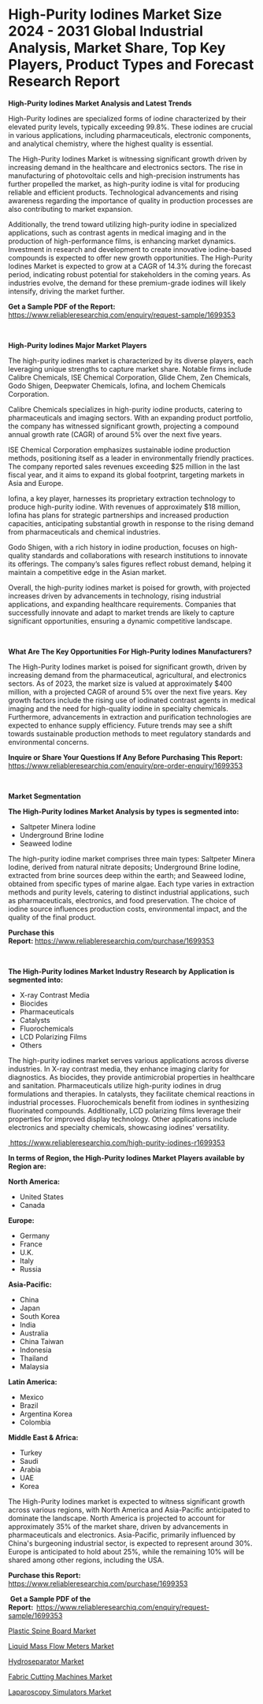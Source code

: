 <p><h1>High-Purity Iodines Market Size 2024 - 2031 Global Industrial Analysis, Market Share, Top Key Players, Product Types and Forecast Research Report</h1></p><p><strong>High-Purity Iodines Market Analysis and Latest Trends</strong></p>
<p><p>High-Purity Iodines are specialized forms of iodine characterized by their elevated purity levels, typically exceeding 99.8%. These iodines are crucial in various applications, including pharmaceuticals, electronic components, and analytical chemistry, where the highest quality is essential. </p><p>The High-Purity Iodines Market is witnessing significant growth driven by increasing demand in the healthcare and electronics sectors. The rise in manufacturing of photovoltaic cells and high-precision instruments has further propelled the market, as high-purity iodine is vital for producing reliable and efficient products. Technological advancements and rising awareness regarding the importance of quality in production processes are also contributing to market expansion.</p><p>Additionally, the trend toward utilizing high-purity iodine in specialized applications, such as contrast agents in medical imaging and in the production of high-performance films, is enhancing market dynamics. Investment in research and development to create innovative iodine-based compounds is expected to offer new growth opportunities. The High-Purity Iodines Market is expected to grow at a CAGR of 14.3% during the forecast period, indicating robust potential for stakeholders in the coming years. As industries evolve, the demand for these premium-grade iodines will likely intensify, driving the market further.</p></p>
<p><strong>Get a Sample PDF of the Report:&nbsp;</strong> <a href="https://www.reliableresearchiq.com/enquiry/request-sample/1699353?utm_campaign=1283&utm_medium=2&utm_source=Github&utm_content=ia&utm_term=20102024&utm_id=high-purity-iodines">https://www.reliableresearchiq.com/enquiry/request-sample/1699353</a></p>
<p>&nbsp;</p>
<p><strong>High-Purity Iodines Major Market Players</strong></p>
<p><p>The high-purity iodines market is characterized by its diverse players, each leveraging unique strengths to capture market share. Notable firms include Calibre Chemicals, ISE Chemical Corporation, Glide Chem, Zen Chemicals, Godo Shigen, Deepwater Chemicals, Iofina, and Iochem Chemicals Corporation.</p><p>Calibre Chemicals specializes in high-purity iodine products, catering to pharmaceuticals and imaging sectors. With an expanding product portfolio, the company has witnessed significant growth, projecting a compound annual growth rate (CAGR) of around 5% over the next five years. </p><p>ISE Chemical Corporation emphasizes sustainable iodine production methods, positioning itself as a leader in environmentally friendly practices. The company reported sales revenues exceeding $25 million in the last fiscal year, and it aims to expand its global footprint, targeting markets in Asia and Europe.</p><p>Iofina, a key player, harnesses its proprietary extraction technology to produce high-purity iodine. With revenues of approximately $18 million, Iofina has plans for strategic partnerships and increased production capacities, anticipating substantial growth in response to the rising demand from pharmaceuticals and chemical industries.</p><p>Godo Shigen, with a rich history in iodine production, focuses on high-quality standards and collaborations with research institutions to innovate its offerings. The company’s sales figures reflect robust demand, helping it maintain a competitive edge in the Asian market.</p><p>Overall, the high-purity iodines market is poised for growth, with projected increases driven by advancements in technology, rising industrial applications, and expanding healthcare requirements. Companies that successfully innovate and adapt to market trends are likely to capture significant opportunities, ensuring a dynamic competitive landscape.</p></p>
<p>&nbsp;</p>
<p><strong>What Are The Key Opportunities For High-Purity Iodines Manufacturers?</strong></p>
<p><p>The High-Purity Iodines market is poised for significant growth, driven by increasing demand from the pharmaceutical, agricultural, and electronics sectors. As of 2023, the market size is valued at approximately $400 million, with a projected CAGR of around 5% over the next five years. Key growth factors include the rising use of iodinated contrast agents in medical imaging and the need for high-quality iodine in specialty chemicals. Furthermore, advancements in extraction and purification technologies are expected to enhance supply efficiency. Future trends may see a shift towards sustainable production methods to meet regulatory standards and environmental concerns.</p></p>
<p><strong>Inquire or Share Your Questions If Any Before Purchasing This Report:</strong> <a href="https://www.reliableresearchiq.com/enquiry/pre-order-enquiry/1699353?utm_campaign=1283&utm_medium=2&utm_source=Github&utm_content=ia&utm_term=20102024&utm_id=high-purity-iodines">https://www.reliableresearchiq.com/enquiry/pre-order-enquiry/1699353</a></p>
<p>&nbsp;</p>
<p><strong>Market Segmentation</strong></p>
<p><strong>The High-Purity Iodines Market Analysis by types is segmented into:</strong></p>
<p><ul><li>Saltpeter Minera Iodine</li><li>Underground Brine Iodine</li><li>Seaweed Iodine</li></ul></p>
<p><p>The high-purity iodine market comprises three main types: Saltpeter Minera Iodine, derived from natural nitrate deposits; Underground Brine Iodine, extracted from brine sources deep within the earth; and Seaweed Iodine, obtained from specific types of marine algae. Each type varies in extraction methods and purity levels, catering to distinct industrial applications, such as pharmaceuticals, electronics, and food preservation. The choice of iodine source influences production costs, environmental impact, and the quality of the final product.</p></p>
<p><strong>Purchase this Report:&nbsp;</strong><a href="https://www.reliableresearchiq.com/purchase/1699353?utm_campaign=1283&utm_medium=2&utm_source=Github&utm_content=ia&utm_term=20102024&utm_id=high-purity-iodines">https://www.reliableresearchiq.com/purchase/1699353</a></p>
<p>&nbsp;</p>
<p><strong>The High-Purity Iodines Market Industry Research by Application is segmented into:</strong></p>
<p><ul><li>X-ray Contrast Media</li><li>Biocides</li><li>Pharmaceuticals</li><li>Catalysts</li><li>Fluorochemicals</li><li>LCD Polarizing Films</li><li>Others</li></ul></p>
<p><p>The high-purity iodines market serves various applications across diverse industries. In X-ray contrast media, they enhance imaging clarity for diagnostics. As biocides, they provide antimicrobial properties in healthcare and sanitation. Pharmaceuticals utilize high-purity iodines in drug formulations and therapies. In catalysts, they facilitate chemical reactions in industrial processes. Fluorochemicals benefit from iodines in synthesizing fluorinated compounds. Additionally, LCD polarizing films leverage their properties for improved display technology. Other applications include electronics and specialty chemicals, showcasing iodines’ versatility.</p></p>
<p><a href="https://www.reliableresearchiq.com/high-purity-iodines-r1699353?utm_campaign=1283&utm_medium=2&utm_source=Github&utm_content=ia&utm_term=20102024&utm_id=high-purity-iodines">&nbsp;https://www.reliableresearchiq.com/high-purity-iodines-r1699353</a></p>
<p><strong>In terms of Region, the High-Purity Iodines Market Players available by Region are:</strong></p>
<p>
    <p> <strong> North America: </strong>
        <ul>
            <li>United States</li>
            <li>Canada</li>
        </ul>
        </p> 
    <p> <strong> Europe: </strong>
        <ul>
            <li>Germany</li>
            <li>France</li>
            <li>U.K.</li>
            <li>Italy</li>
            <li>Russia</li>
        </ul>
        </p> 
    <p> <strong> Asia-Pacific: </strong>
        <ul>
            <li>China</li>
            <li>Japan</li>
            <li>South Korea</li>
            <li>India</li>
            <li>Australia</li>
            <li>China Taiwan</li>
            <li>Indonesia</li>
            <li>Thailand</li>
            <li>Malaysia</li>
        </ul>
        </p> 
    <p> <strong> Latin America: </strong>
        <ul>
            <li>Mexico</li>
            <li>Brazil</li>
            <li>Argentina Korea</li>
            <li>Colombia</li>
        </ul>
        </p> 
    <p> <strong> Middle East & Africa: </strong>
        <ul>
            <li>Turkey</li>
            <li>Saudi</li>
            <li>Arabia</li>
            <li>UAE</li>
            <li>Korea</li>
        </ul>
    </p>
    </p>
<p><p>The High-Purity Iodines market is expected to witness significant growth across various regions, with North America and Asia-Pacific anticipated to dominate the landscape. North America is projected to account for approximately 35% of the market share, driven by advancements in pharmaceuticals and electronics. Asia-Pacific, primarily influenced by China's burgeoning industrial sector, is expected to represent around 30%. Europe is anticipated to hold about 25%, while the remaining 10% will be shared among other regions, including the USA.</p></p>
<p><strong>Purchase this Report: </strong><a href="https://www.reliableresearchiq.com/purchase/1699353?utm_campaign=1283&utm_medium=2&utm_source=Github&utm_content=ia&utm_term=20102024&utm_id=high-purity-iodines">https://www.reliableresearchiq.com/purchase/1699353</a></p>
<p>&nbsp;<strong>Get a Sample PDF of the Report:&nbsp;&nbsp;</strong><a href="https://www.reliableresearchiq.com/enquiry/request-sample/1699353?utm_campaign=1283&utm_medium=2&utm_source=Github&utm_content=ia&utm_term=20102024&utm_id=high-purity-iodines">https://www.reliableresearchiq.com/enquiry/request-sample/1699353</a></p>
<p><strong></strong></p>
<p><p><a href="https://www.linkedin.com/pulse/plastic-spine-board-market-growth-segmentation-regional-analysis-em0cc?utm_campaign=1283&utm_medium=2&utm_source=Github&utm_content=ia&utm_term=20102024&utm_id=high-purity-iodines">Plastic Spine Board Market</a></p><p><a href="https://issuu.com/reportprime-2/docs/liquid-mass-flow-meters-market-size_2b725bd151c0b6?utm_campaign=1283&utm_medium=2&utm_source=Github&utm_content=ia&utm_term=20102024&utm_id=high-purity-iodines">Liquid Mass Flow Meters Market</a></p><p><a href="https://github.com/connornew3y/Market-Research-Report-List-1/blob/main/hydroseparator-market.md?utm_campaign=1283&utm_medium=2&utm_source=Github&utm_content=ia&utm_term=20102024&utm_id=high-purity-iodines">Hydroseparator Market</a></p><p><a href="https://github.com/johnieimmarta/Market-Research-Report-List-1/blob/main/fabric-cutting-machines-market.md?utm_campaign=1283&utm_medium=2&utm_source=Github&utm_content=ia&utm_term=20102024&utm_id=high-purity-iodines">Fabric Cutting Machines Market</a></p><p><a href="https://www.linkedin.com/pulse/laparoscopy-simulators-market-research-report-exploring-size-6r1xc?utm_campaign=1283&utm_medium=2&utm_source=Github&utm_content=ia&utm_term=20102024&utm_id=high-purity-iodines">Laparoscopy Simulators Market</a></p></p>